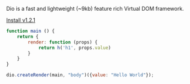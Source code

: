Dio is a fast and lightweight (~9kb) feature rich Virtual DOM framework.

[Install v1.2.1](./documentation "button")

```javascript
function main () {
	return {
		render: function (props) {
			return h('h1', props.value)
		}
	}
}

dio.createRender(main, "body")({value: "Hello World"});
```